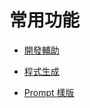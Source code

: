 # 常用功能

- [開發輔助](basic-features-dev-assist.md)

- [程式生成](basic-features-codegen.md)

- [Prompt 樣版](basic-features-general-prompt.md)

